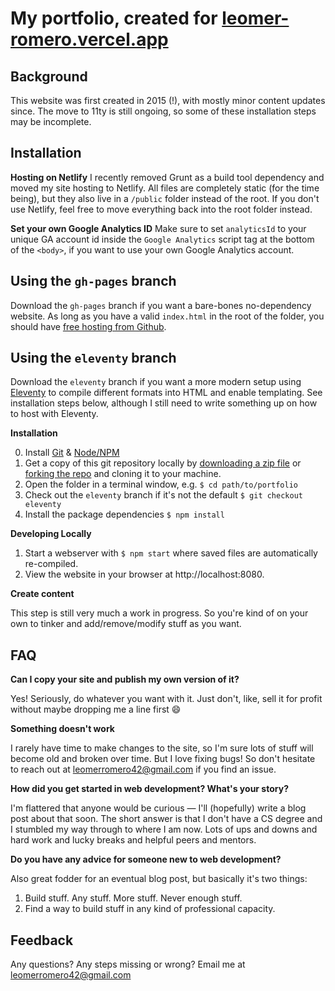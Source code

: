 # My portfolio, created for [leomer-romero.vercel.app](http://leomer-romero.vercel.app)

## Background

This website was first created in 2015 (!), with mostly minor content updates since. The move to 11ty is still ongoing, so some of these installation steps may be incomplete.

## Installation

**Hosting on Netlify**
I recently removed Grunt as a build tool dependency and moved my site hosting to Netlify. All files are completely static (for the time being), but they also live in a `/public` folder instead of the root. If you don't use Netlify, feel free to move everything back into the root folder instead.

**Set your own Google Analytics ID**
Make sure to set `analyticsId` to your unique GA account id inside the `Google Analytics` script tag at the bottom of the `<body>`, if you want to use your own Google Analytics account.

## Using the `gh-pages` branch

Download the `gh-pages` branch if you want a bare-bones no-dependency website. As long as you have a valid `index.html` in the root of the folder, you should have [free hosting from Github](https://pages.github.com/).

## Using the `eleventy` branch

Download the `eleventy` branch if you want a more modern setup using [Eleventy](https://11ty.dev/) to compile different formats into HTML and enable templating. See installation steps below, although I still need to write something up on how to host with Eleventy.

**Installation**

0. Install [Git](https://www.atlassian.com/git/tutorials/install-git) & [Node/NPM](https://docs.npmjs.com/downloading-and-installing-node-js-and-npm/)
1. Get a copy of this git repository locally by [downloading a zip file](https://github.com/leomer21/php-laravel-vue-portfolio/archive/refs/heads/eleventy.zip) or [forking the repo](https://docs.github.com/en/get-started/quickstart/fork-a-repo#forking-a-repository) and cloning it to your machine.
2. Open the folder in a terminal window, e.g. `$ cd path/to/portfolio`
3. Check out the `eleventy` branch if it's not the default `$ git checkout eleventy`
4. Install the package dependencies `$ npm install`

**Developing Locally**

1. Start a webserver with `$ npm start` where saved files are automatically re-compiled.
2. View the website in your browser at http://localhost:8080.

**Create content**

This step is still very much a work in progress. So you're kind of on your own to tinker and add/remove/modify stuff as you want.

## FAQ

**Can I copy your site and publish my own version of it?**

Yes! Seriously, do whatever you want with it. Just don't, like, sell it for profit without maybe dropping me a line first 😄

**Something doesn't work**

I rarely have time to make changes to the site, so I'm sure lots of stuff will become old and broken over time. But I love fixing bugs! So don't hesitate to reach out at leomerromero42@gmail.com if you find an issue.

**How did you get started in web development? What's your story?**

I'm flattered that anyone would be curious — I'll (hopefully) write a blog post about that soon. The short answer is that I don't have a CS degree and I stumbled my way through to where I am now. Lots of ups and downs and hard work and lucky breaks and helpful peers and mentors.

**Do you have any advice for someone new to web development?**

Also great fodder for an eventual blog post, but basically it's two things:

1. Build stuff. Any stuff. More stuff. Never enough stuff.
2. Find a way to build stuff in any kind of professional capacity.

## Feedback

Any questions? Any steps missing or wrong? Email me at leomerromero42@gmail.com
